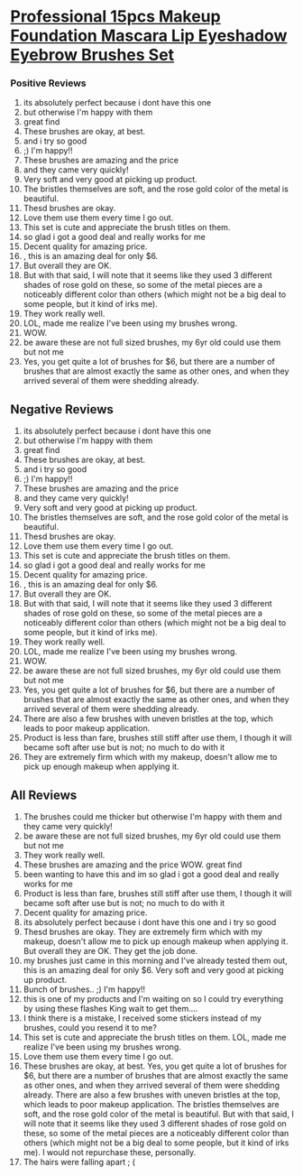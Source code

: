 # [Professional 15pcs Makeup Foundation Mascara Lip Eyeshadow Eyebrow Brushes Set](https://products.checkmycream.com/products/Professional-15pcs-Makeup-Foundation-Mascara-Lip-Eyeshadow-Eyebrow-Brushes-Set.html)

### Positive Reviews

<ol>
      <li>its absolutely perfect because i dont have this one</li>
      <li>but otherwise I&#x27;m happy with them</li>
      <li>great find</li>
      <li>These brushes are okay, at best.</li>
      <li>and i try so good</li>
      <li>;) I&#x27;m happy!!</li>
      <li>These brushes are amazing and the price</li>
      <li>and they came very quickly!</li>
      <li>Very soft and very good at picking up product.</li>
      <li>The bristles themselves are soft, and the rose gold color of the metal is beautiful.</li>
      <li>Thesd brushes are okay.</li>
      <li>Love them use them every time I go out.</li>
      <li>This set is cute and appreciate the brush titles on them.</li>
      <li>so glad i got a good deal and really works for me</li>
      <li>Decent quality for amazing price.</li>
      <li>, this is an amazing deal for only $6.</li>
      <li>But overall they are OK.</li>
      <li>But with that said, I will note that it seems like they used 3 different shades of rose gold on these, so some of the metal pieces are a noticeably different color than others (which might not be a big deal to some people, but it kind of irks me).</li>
      <li>They work really well.</li>
      <li>LOL, made me realize I&#x27;ve been using my brushes wrong.</li>
      <li>WOW.</li>
      <li>be aware these are not full sized brushes, my 6yr old could use them but not me</li>
      <li>Yes, you get quite a lot of brushes for $6, but there are a number of brushes that are almost exactly the same as other ones, and when they arrived several of them were shedding already.</li>
</ol>


<h2>Negative Reviews</h2>
<ol>
<li> its absolutely perfect because i dont have this one</li>
<li> but otherwise I&#x27;m happy with them</li>
<li> great find</li>
<li> These brushes are okay, at best.</li>
<li> and i try so good</li>
<li> ;) I&#x27;m happy!!</li>
<li> These brushes are amazing and the price</li>
<li> and they came very quickly!</li>
<li> Very soft and very good at picking up product.</li>
<li> The bristles themselves are soft, and the rose gold color of the metal is beautiful.</li>
<li> Thesd brushes are okay.</li>
<li> Love them use them every time I go out.</li>
<li> This set is cute and appreciate the brush titles on them.</li>
<li> so glad i got a good deal and really works for me</li>
<li> Decent quality for amazing price.</li>
<li> , this is an amazing deal for only $6.</li>
<li> But overall they are OK.</li>
<li> But with that said, I will note that it seems like they used 3 different shades of rose gold on these, so some of the metal pieces are a noticeably different color than others (which might not be a big deal to some people, but it kind of irks me).</li>
<li> They work really well.</li>
<li> LOL, made me realize I&#x27;ve been using my brushes wrong.</li>
<li> WOW.</li>
<li> be aware these are not full sized brushes, my 6yr old could use them but not me</li>
<li> Yes, you get quite a lot of brushes for $6, but there are a number of brushes that are almost exactly the same as other ones, and when they arrived several of them were shedding already.</li>
<li> There are also a few brushes with uneven bristles at the top, which leads to poor makeup application.</li>
<li> Product is less than fare, brushes still stiff after use them, I though it will became soft after use but is not; no much to do with it</li>
<li> They are extremely firm which with my makeup, doesn&#x27;t allow me to pick up enough makeup when applying it.</li>
</ol>

<h2>All Reviews</h2>

<ol>
    <li> The brushes could me thicker but otherwise I&#x27;m happy with them and they came very quickly!</li>
    <li> be aware these are not full sized brushes, my 6yr old could use them but not me</li>
    <li> They work really well.</li>
    <li> These brushes are amazing and the price WOW. great find</li>
    <li> been wanting to have this and im so glad i got a good deal and really works for me</li>
    <li> Product is less than fare, brushes still stiff after use them, I though it will became soft after use but is not; no much to do with it</li>
    <li> Decent quality for amazing price.</li>
    <li> its absolutely perfect because i dont have this one and i try so good</li>
    <li> Thesd brushes are okay. They are extremely firm which with my makeup, doesn&#x27;t allow me to pick up enough makeup when applying it. But overall they are OK. They get the job done.</li>
    <li> my brushes just came in this morning and I&#x27;ve already tested them out, this is an amazing deal for only $6. Very soft and very good at picking up product.</li>
    <li> Bunch of brushes.. ;) I&#x27;m happy!!</li>
    <li> this is one of my products and I&#x27;m waiting on so I could try everything by using these flashes King wait to get them....</li>
    <li> I think there is a mistake, I received some stickers instead of  my brushes, could you resend it to me?</li>
    <li> This set is cute and appreciate the brush titles on them. LOL, made me realize I&#x27;ve been using my brushes wrong.</li>
    <li> Love them use them every time I go out.</li>
    <li> These brushes are okay, at best. Yes, you get quite a lot of brushes for $6, but there are a number of brushes that are almost exactly the same as other ones, and when they arrived several of them were shedding already. There are also a few brushes with uneven bristles at the top, which leads to poor makeup application. The bristles themselves are soft, and the rose gold color of the metal is beautiful. But with that said, I will note that it seems like they used 3 different shades of rose gold on these, so some of the metal pieces are a noticeably different color than others (which might not be a big deal to some people, but it kind of irks me). I would not repurchase these, personally.</li>
    <li> The hairs were falling apart ; (</li>
</ol>




